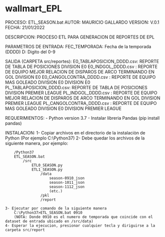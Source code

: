 # wallmart_EPL

PROCESO: ETL_SEASON.bat
AUTOR: MAURICIO GALLARDO
VERSION: V.0.1
FECHA: 21/01/2022

DESCRIPCION: PROCESO ETL PARA GENERACION DE REPORTES DE EPL
 
PARAMETROS DE ENTRADA: FEC_TEMPORADA: Fecha de la temporada (DDDD) D: Digito del 0-9

SALIDA (CARPETA src/reportes): 
  E0_TABLAPOSICION_DDDD.csv: REPORTE DE TABLA DE POSICIONES DIVISION E0
  E0_INDGOL_DDDD.csv       : REPORTE DE EQUIPO MEJOR RELACION DE DISPAROS DE ARCO TERMINANDO EN GOL DIVISION E0
  E0_CANGOLCONTRA_DDDD.csv : REPORTE DE EQUIPO MAS GOLEADO DIVISION E0 DIVISION E0  
  PL_TABLAPOSICION_DDDD.csv: REPORTE DE TABLA DE POSICIONES DIVISION PREMIER LEAGUE
  PL_INDGOL_DDDD.csv       : REPORTE DE EQUIPO MEJOR RELACION DE DISPAROS DE ARCO TERMINANDO EN GOL DIVISION PREMIER LEAGUE
  PL_CANGOLCONTRA_DDDD.csv : REPORTE DE EQUIPO MAS GOLEADO DIVISION E0 DIVISION PREMIER LEAGUE     


REQUERIMIENTOS:
	- Python version 3.7
	- Instalar libreria Pandas (pip install pandas)
	
INSTALACION:
	1- Copiar archivos en el directorio de la instalaciòn de Python (Por ejemplo C:\Python37)
	2- Debe quedar los archivos de la siguiente manera, por ejemplo:
		
		/Python37
		ETL_SEASON.bat
			/src
				ETL0_SEASON.py
				ETL1_SEASON.py
					/data
						season-0910_json
						season-1011_json
						season-1112_json
						(etc.)
					/pkl
					/report
		
	3- Ejecutar por comando de la siguiente manera
		C:\Python37>ETL_SEASON.bat 0910
		(NOTA: Donde 0910 es el numero de temporada que coincide con el dataset de entrada ubicado en /src/data)
	4- Esperar la ejecucion, presionar cualquier tecla y diriguirse a la carpeta src/report
